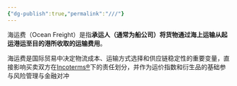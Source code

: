 ```yaml
---
{"dg-publish":true,"permalink":"///"}
---
```


海运费（Ocean Freight）是指**承运人（通常为船公司）将货物通过海上运输从起运港运至目的港所收取的运输费用**。

海运费是国际贸易中决定物流成本、运输方式选择和供应链稳定性的重要变量，直接影响买卖双方在[Incoterms®](https://zhuanlan.zhihu.com/p/695401993)下的责任划分，并作为运价指数和衍生品的基础参与风险管理与金融对冲